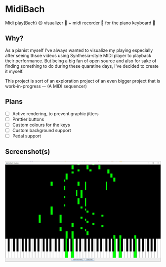 # MidiBach
Midi play(Bach) 😉 visualizer 🌈 + midi recorder 🎤 for the piano keyboard 🎹


## Why?
As a pianist myself I've always wanted to visualize my playing especially after seeing thsoe videos using Synthesia-style MIDI player to playback their performance. But being a big fan of open source and also for sake of finding something to do during these quaratine days, I've decided to create it myself.

This project is sort of an exploration project of an even bigger project that is work-in-progress -- (A MIDI sequencer)

## Plans
- [ ] Active rendering, to prevent graphic jitters
- [ ] Prettier buttons
- [ ] Custom colours for the keys
- [ ] Custom background support
- [ ] Pedal support

## Screenshot(s)
![Inital demo](https://github.com/MarkYHZhang/MidiBach/blob/master/img/initial.jpg "Inital demo")
